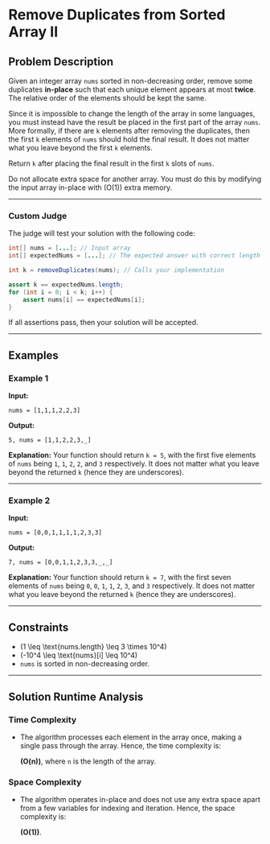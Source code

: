 # Remove Duplicates from Sorted Array II

## Problem Description

Given an integer array `nums` sorted in non-decreasing order, remove some duplicates **in-place** such that each unique element appears at most **twice**. The relative order of the elements should be kept the same.

Since it is impossible to change the length of the array in some languages, you must instead have the result be placed in the first part of the array `nums`. More formally, if there are `k` elements after removing the duplicates, then the first `k` elements of `nums` should hold the final result. It does not matter what you leave beyond the first `k` elements.

Return `k` after placing the final result in the first `k` slots of `nums`.

Do not allocate extra space for another array. You must do this by modifying the input array in-place with \(O(1)\) extra memory.

---

### Custom Judge

The judge will test your solution with the following code:

```java
int[] nums = [...]; // Input array
int[] expectedNums = [...]; // The expected answer with correct length

int k = removeDuplicates(nums); // Calls your implementation

assert k == expectedNums.length;
for (int i = 0; i < k; i++) {
    assert nums[i] == expectedNums[i];
}
```
If all assertions pass, then your solution will be accepted.

---

## Examples

### Example 1

**Input:**
```plaintext
nums = [1,1,1,2,2,3]
```
**Output:**
```plaintext
5, nums = [1,1,2,2,3,_]
```
**Explanation:**
Your function should return `k = 5`, with the first five elements of `nums` being `1`, `1`, `2`, `2`, and `3` respectively. It does not matter what you leave beyond the returned `k` (hence they are underscores).

---

### Example 2

**Input:**
```plaintext
nums = [0,0,1,1,1,1,2,3,3]
```
**Output:**
```plaintext
7, nums = [0,0,1,1,2,3,3,_,_]
```
**Explanation:**
Your function should return `k = 7`, with the first seven elements of `nums` being `0`, `0`, `1`, `1`, `2`, `3`, and `3` respectively. It does not matter what you leave beyond the returned `k` (hence they are underscores).

---

## Constraints

- \(1 \leq \text{nums.length} \leq 3 \times 10^4\)
- \(-10^4 \leq \text{nums}[i] \leq 10^4\)
- `nums` is sorted in non-decreasing order.

---

## Solution Runtime Analysis

### **Time Complexity**
- The algorithm processes each element in the array once, making a single pass through the array. Hence, the time complexity is:
  
  **\(O(n)\)**, where `n` is the length of the array.

### **Space Complexity**
- The algorithm operates in-place and does not use any extra space apart from a few variables for indexing and iteration. Hence, the space complexity is:

  **\(O(1)\)**.

